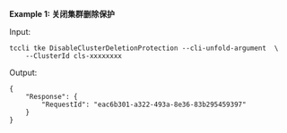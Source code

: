 **Example 1: 关闭集群删除保护**



Input: 

```
tccli tke DisableClusterDeletionProtection --cli-unfold-argument  \
    --ClusterId cls-xxxxxxxx
```

Output: 
```
{
    "Response": {
        "RequestId": "eac6b301-a322-493a-8e36-83b295459397"
    }
}
```

